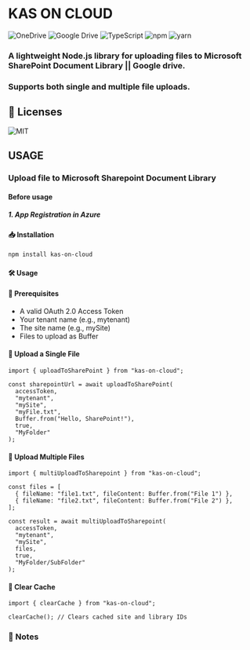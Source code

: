 # KAS ON CLOUD
![OneDrive](https://img.shields.io/badge/OneDrive-white?style=for-the-badge&logo=Microsoft%20OneDrive&logoColor=0078D4)
![Google Drive](https://img.shields.io/badge/Google%20Drive-4285F4?style=for-the-badge&logo=googledrive&logoColor=white)
![TypeScript](https://img.shields.io/badge/typescript-%23007ACC.svg?style=for-the-badge&logo=typescript&logoColor=white)
![npm](https://img.shields.io/badge/npm-CB3837?style=for-the-badge&logo=npm&logoColor=white)
![yarn](https://img.shields.io/badge/Yarn-2C8EBB?style=for-the-badge&logo=yarn&logoColor=white)
### A lightweight Node.js library for uploading files to **Microsoft SharePoint Document Library || Google drive**.
### Supports both single and multiple file uploads.

## 📜 Licenses
![MIT](https://img.shields.io/badge/MIT-green?style=for-the-badge)

## USAGE
### Upload file to Microsoft Sharepoint Document Library

#### Before usage
##### 1. App Registration in Azure


#### 📥 Installation

```bash
npm install kas-on-cloud
```

#### 🛠️ Usage
#### 🔐 Prerequisites

- A valid OAuth 2.0 Access Token
- Your tenant name (e.g., mytenant)
- The site name (e.g., mySite)
- Files to upload as Buffer

#### 📄 Upload a Single File
```
import { uploadToSharePoint } from "kas-on-cloud";

const sharepointUrl = await uploadToSharePoint(
  accessToken,
  "mytenant",
  "mySite",
  "myFile.txt",
  Buffer.from("Hello, SharePoint!"),
  true,
  "MyFolder"
);
```
#### 📁 Upload Multiple Files
```
import { multiUploadToSharepoint } from "kas-on-cloud";

const files = [
  { fileName: "file1.txt", fileContent: Buffer.from("File 1") },
  { fileName: "file2.txt", fileContent: Buffer.from("File 2") },
];

const result = await multiUploadToSharepoint(
  accessToken,
  "mytenant",
  "mySite",
  files,
  true,
  "MyFolder/SubFolder"
);
```
#### 🧹 Clear Cache
```
import { clearCache } from "kas-on-cloud";

clearCache(); // Clears cached site and library IDs
```
### 📌 Notes
